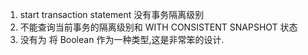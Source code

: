 1. start transaction statement 没有事务隔离级别
2. 不能查询当前事务的隔离级别和 WITH CONSISTENT SNAPSHOT 状态
3. 没有为 将 Boolean 作为一种类型,这是非常笨的设计.
